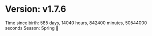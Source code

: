 # Version: v1.7.6
Time since birth: 585 days, 14040 hours, 842400 minutes, 50544000 seconds
Season: Spring 🌸
